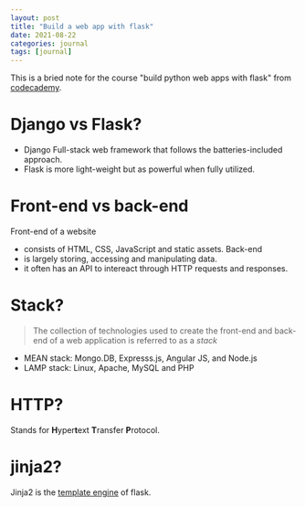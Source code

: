 ```yaml
---
layout: post
title: "Build a web app with flask"
date: 2021-08-22
categories: journal
tags: [journal]
---
```


This is a bried note for the course "build python web apps with flask" from [codecademy](https://www.codecademy.com).

# Django vs Flask?
- Django Full-stack web framework that follows the batteries-included approach.
- Flask is more light-weight but as powerful when fully utilized.

# Front-end vs back-end
Front-end of a website 
- consists of HTML, CSS, JavaScript and static assets.
Back-end 
- is largely storing, accessing and manipulating data.
- it often has an API to intereact through HTTP requests and responses.

# Stack?
> The collection of technologies used to create the front-end and back-end of a web application is referred to as a _stack_ 
- MEAN stack: Mongo.DB, Expresss.js, Angular JS, and Node.js
- LAMP stack: Linux, Apache, MySQL and PHP

# HTTP?
Stands for **H**yper**t**ext **T**ransfer **P**rotocol.

# jinja2?
Jinja2 is the [template engine](https://en.wikipedia.org/wiki/Template_processor) of flask.

